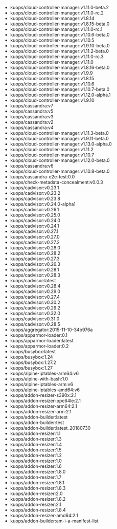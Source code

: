 - kuops/cloud-controller-manager:v1.11.0-beta.2
- kuops/cloud-controller-manager:v1.11.0-rc.2
- kuops/cloud-controller-manager:v1.8.14
- kuops/cloud-controller-manager:v1.8.15-beta.0
- kuops/cloud-controller-manager:v1.11.0-rc.1
- kuops/cloud-controller-manager:v1.10.6-beta.0
- kuops/cloud-controller-manager:v1.10.5
- kuops/cloud-controller-manager:v1.9.10-beta.0
- kuops/cloud-controller-manager:v1.11.2-beta.0
- kuops/cloud-controller-manager:v1.11.0-rc.3
- kuops/cloud-controller-manager:v1.11.0
- kuops/cloud-controller-manager:v1.8.16-beta.0
- kuops/cloud-controller-manager:v1.9.9
- kuops/cloud-controller-manager:v1.8.15
- kuops/cloud-controller-manager:v1.10.6
- kuops/cloud-controller-manager:v1.10.7-beta.0
- kuops/cloud-controller-manager:v1.12.0-alpha.1
- kuops/cloud-controller-manager:v1.9.10
- kuops/cassandra:v7
- kuops/cassandra:v5
- kuops/cassandra:v3
- kuops/cassandra:v2
- kuops/cassandra:v4
- kuops/cloud-controller-manager:v1.11.3-beta.0
- kuops/cloud-controller-manager:v1.9.11-beta.0
- kuops/cloud-controller-manager:v1.13.0-alpha.0
- kuops/cloud-controller-manager:v1.11.2
- kuops/cloud-controller-manager:v1.10.7
- kuops/cloud-controller-manager:v1.12.0-beta.0
- kuops/cassandra:v6
- kuops/cloud-controller-manager:v1.10.8-beta.0
- kuops/cassandra-e2e-test:0.0
- kuops/check-metadata-concealment:v0.0.3
- kuops/cadvisor:v0.23.1
- kuops/cadvisor:v0.23.2
- kuops/cadvisor:v0.23.8
- kuops/cadvisor:v0.24.0-alpha1
- kuops/cadvisor:v0.26.1
- kuops/cadvisor:v0.25.0
- kuops/cadvisor:v0.24.0
- kuops/cadvisor:v0.24.1
- kuops/cadvisor:v0.27.1
- kuops/cadvisor:v0.27.0
- kuops/cadvisor:v0.27.2
- kuops/cadvisor:v0.28.0
- kuops/cadvisor:v0.28.2
- kuops/cadvisor:v0.27.3
- kuops/cadvisor:v0.26.3
- kuops/cadvisor:v0.28.1
- kuops/cadvisor:v0.28.3
- kuops/cadvisor:latest
- kuops/cadvisor:v0.28.4
- kuops/cadvisor:v0.29.0
- kuops/cadvisor:v0.27.4
- kuops/cadvisor:v0.30.2
- kuops/cadvisor:v0.29.2
- kuops/cadvisor:v0.32.0
- kuops/cadvisor:v0.31.0
- kuops/cadvisor:v0.28.5
- kuops/aggregator:2015-11-10-34b976a
- kuops/apparmor-loader:0.1
- kuops/apparmor-loader:latest
- kuops/apparmor-loader:0.2
- kuops/busybox:latest
- kuops/busybox:1.24
- kuops/busybox:1.27.2
- kuops/busybox:1.27
- kuops/alpine-iptables-arm64:v6
- kuops/alpine-with-bash:1.0
- kuops/alpine-iptables-arm:v6
- kuops/alpine-iptables-amd64:v6
- kuops/addon-resizer-s390x:2.1
- kuops/addon-resizer-ppc64le:2.1
- kuops/addon-resizer-arm64:2.1
- kuops/addon-resizer-arm:2.1
- kuops/addon-builder:latest
- kuops/addon-builder:test
- kuops/addon-builder:latest_20180730
- kuops/addon-resizer:1.1
- kuops/addon-resizer:1.3
- kuops/addon-resizer:1.4
- kuops/addon-resizer:1.5
- kuops/addon-resizer:1.2
- kuops/addon-resizer:1.0
- kuops/addon-resizer:1.6
- kuops/addon-resizer:1.8.0
- kuops/addon-resizer:1.7
- kuops/addon-resizer:1.8.1
- kuops/addon-resizer:1.8.3
- kuops/addon-resizer:2.0
- kuops/addon-resizer:1.8.2
- kuops/addon-resizer:2.1
- kuops/addon-resizer:1.8.4
- kuops/addon-resizer-amd64:2.1
- kuops/addon-builder:am-i-a-manifest-list

